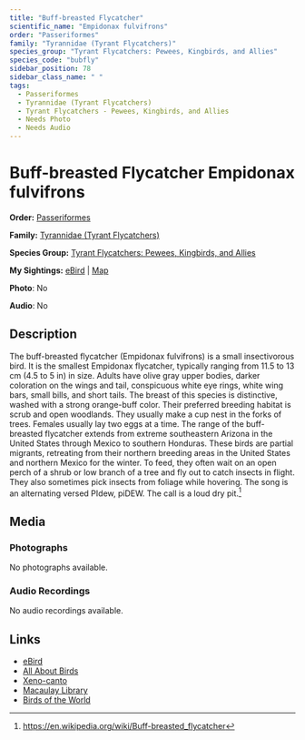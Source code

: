 ```yaml
---
title: "Buff-breasted Flycatcher"
scientific_name: "Empidonax fulvifrons"
order: "Passeriformes"
family: "Tyrannidae (Tyrant Flycatchers)"
species_group: "Tyrant Flycatchers: Pewees, Kingbirds, and Allies"
species_code: "bubfly"
sidebar_position: 78
sidebar_class_name: " "
tags: 
  - Passeriformes
  - Tyrannidae (Tyrant Flycatchers)
  - Tyrant Flycatchers - Pewees, Kingbirds, and Allies
  - Needs Photo
  - Needs Audio
---
```


# Buff-breasted Flycatcher <span className='sci_name'>Empidonax fulvifrons</span>

**Order:** [Passeriformes](/tags/passeriformes)

**Family:** [Tyrannidae (Tyrant Flycatchers)](/tags/tyrannidae-tyrant-flycatchers)

**Species Group:** [Tyrant Flycatchers: Pewees, Kingbirds, and Allies](/tags/tyrant-flycatchers-pewees-kingbirds-and-allies)

**My Sightings:** [eBird](https://ebird.org/lifelist?r=world&time=life&spp=bubfly) | [Map](/map?species_code=bubfly)

**Photo**: No 

**Audio**: No

## Description
The buff-breasted flycatcher (Empidonax fulvifrons) is a small insectivorous bird. It is the smallest Empidonax flycatcher, typically ranging from 11.5 to 13 cm (4.5 to 5 in) in size.
Adults have olive gray upper bodies, darker coloration on the wings and tail, conspicuous white eye rings, white wing bars, small bills, and short tails. The breast of this species is distinctive, washed with a strong orange-buff color.
Their preferred breeding habitat is scrub and open woodlands.   They usually make a cup nest in the forks of trees.  Females usually lay two eggs at a time.
The range of the buff-breasted flycatcher extends from extreme southeastern Arizona in the United States through Mexico to southern Honduras.
These birds are partial migrants, retreating from their northern breeding areas in the United States and northern Mexico for the winter.
To feed, they often wait on an open perch of a shrub or low branch of a tree and fly out to catch insects in flight. They also sometimes pick insects from foliage while hovering.
The song is an alternating versed  PIdew, piDEW.  The call is a loud dry pit.[^1]

[^1]: https://en.wikipedia.org/wiki/Buff-breasted_flycatcher

## Media
### Photographs
No photographs available.

### Audio Recordings
No audio recordings available.

## Links
* [eBird](https://ebird.org/species/bubfly) 
* [All About Birds](https://www.allaboutbirds.org/guide/bubfly) 
* [Xeno-canto](https://www.xeno-canto.org/species/empidonax-fulvifrons) 
* [Macaulay Library](https://search.macaulaylibrary.org/catalog?taxonCode=bubfly&sort=rating_rank_desc)
* [Birds of the World](https://birdsoftheworld.org/bow/species/bubfly)
